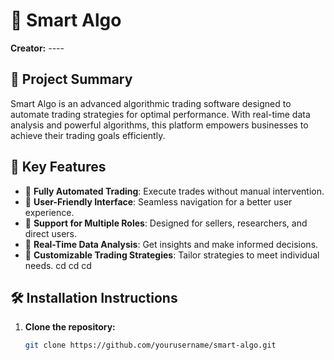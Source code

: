 # 🌟 Smart Algo

**Creator:** ----

## 📜 Project Summary

Smart Algo is an advanced algorithmic trading software designed to automate trading strategies for optimal performance. With real-time data analysis and powerful algorithms, this platform empowers businesses to achieve their trading goals efficiently.

## 🔑 Key Features

- 🔹 **Fully Automated Trading**: Execute trades without manual intervention.
- 🔹 **User-Friendly Interface**: Seamless navigation for a better user experience.
- 🔹 **Support for Multiple Roles**: Designed for sellers, researchers, and direct users.
- 🔹 **Real-Time Data Analysis**: Get insights and make informed decisions.
- 🔹 **Customizable Trading Strategies**: Tailor strategies to meet individual needs.
cd       cd             cd 
## 🛠️ Installation Instructions

1. **Clone the repository:**
   ```bash
   git clone https://github.com/yourusername/smart-algo.git

